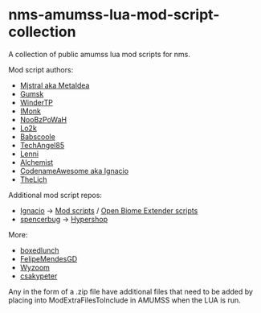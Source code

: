 # nms-amumss-lua-mod-script-collection
A collection of public amumss lua mod scripts for nms.

Mod script authors:

- [Mjstral aka MetaIdea](https://www.nexusmods.com/users/45932167?tab=user+files)
- [Gumsk](https://www.nexusmods.com/users/38106355?tab=user+files)
- [WinderTP](https://www.nexusmods.com/users/2666883?tab=user+files)
- [IMonk](https://www.nexusmods.com/users/166479?tab=user+files)
- [NooBzPoWaH](https://www.nexusmods.com/nomanssky/users/5044289?tab=user+files)
- [Lo2k](https://www.nexusmods.com/nomanssky/users/87374?tab=user+files)
- [Babscoole](https://www.nexusmods.com/users/62067056?tab=user+files)
- [TechAngel85](https://www.nexusmods.com/nomanssky/users/3090411?tab=user+files)
- [Lenni](https://www.nexusmods.com/nomanssky/users/120045488?tab=user+files)
- [Alchemist](https://www.nexusmods.com/nomanssky/users/18079484?tab=user+files)
- [CodenameAwesome aka Ignacio](https://www.nexusmods.com/nomanssky/users/5842786?tab=user+files)
- [TheLich](https://www.nexusmods.com/nomanssky/users/943197?tab=user+files)

Additional mod script repos:
- [Ignacio](https://www.nexusmods.com/nomanssky/users/5842786?tab=user+files) -> [Mod scripts](https://github.com/ignamiranda/NMS-ModScripts) / [Open Biome Extender scripts](https://github.com/ignamiranda/OpenBiomeExtender)
- [spencerbug](https://github.com/spencerbug/Hypershop_spencerbug) -> [Hypershop](https://github.com/spencerbug/Hypershop_spencerbug)

More:
- [boxedlunch](https://github.com/boxedlunch-us/nms-lua)
- [FelipeMendesGD](https://github.com/FelipeMendesGD/NMS-Modding)
- [Wyzoom](https://github.com/Wyzoom/OmmmNoms)
- [csakypeter](https://github.com/csakypeter/NMS-BetterRewards)

Any in the form of a .zip file have additional files that need to be added by placing into ModExtraFilesToInclude in AMUMSS when the LUA is run.


